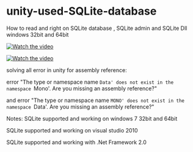# unity-used-SQLite-database
How to read and right  on SQLite database ,  SQLite admin  and SQLite Dll windows 32bit and 64bit

[![Watch the video](https://img.youtube.com/vi/CtDSQkLdlZg/0.jpg)](http://youtu.be/CtDSQkLdlZg)

[![Watch the video](https://img.youtube.com/vi/swhtUGepAqY/0.jpg)](https://youtu.be/swhtUGepAqY)


solving all error in unity for assembly reference:

error "The type or namespace name `Data' does not exist in the namespace `Mono'. Are you missing an assembly reference?" 


and error "The type or namespace name `MONO' does not exist in the namespace `Data'. Are you missing an assembly reference?" 


Notes:
SQLite supported and working on windows 7 32bit and 64bit 

SQLite supported and working on visual studio 2010

SQLite supported and working with .Net Framework 2.0

